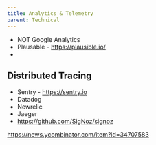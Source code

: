 ```yaml
---
title: Analytics & Telemetry
parent: Technical
---
```


- NOT Google Analytics
- Plausable - <https://plausible.io/>
- 

## Distributed Tracing
- Sentry - <https://sentry.io>
- Datadog
- Newrelic
- Jaeger
- https://github.com/SigNoz/signoz

<https://news.ycombinator.com/item?id=34707583>
